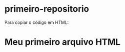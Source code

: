 # primeiro-repositorio

Para copiar o código em HTML:

<html>
        <h1>Meu primeiro arquivo HTML</h1>
</html>

